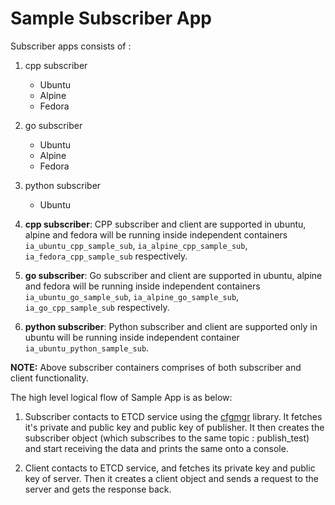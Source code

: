 # Sample Subscriber App

Subscriber apps consists of :
1. cpp subscriber
   - Ubuntu
   - Alpine
   - Fedora
2. go subscriber 
   - Ubuntu
   - Alpine
   - Fedora
3. python subscriber
   - Ubuntu

1. **cpp subscriber**: 
CPP subscriber and client are supported in ubuntu, alpine and fedora will be running inside independent containers `ia_ubuntu_cpp_sample_sub`, `ia_alpine_cpp_sample_sub`, `ia_fedora_cpp_sample_sub` respectively.

2. **go subscriber**: 
Go subscriber and client are supported in ubuntu, alpine and fedora will be running inside independent containers `ia_ubuntu_go_sample_sub`, `ia_alpine_go_sample_sub`, `ia_go_cpp_sample_sub` respectively.

3. **python subscriber**: 
Python subscriber and client are supported only in ubuntu will be running inside independent container `ia_ubuntu_python_sample_sub`.

**NOTE:** Above subscriber containers comprises of both subscriber and client functionality.

The high level logical flow of Sample App is as below:

   1. Subscriber contacts to ETCD service using the [cfgmgr](https://github.com/open-edge-insights/eii-core/blob/master/common/libs/ConfigMgr/src/cfgmgr.c)
      library. It fetches it's private and public key and public key of publisher. It then creates
      the subscriber object (which subscribes to the same topic : publish_test) and start receiving
      the data and prints the same onto a console.

   2. Client contacts to ETCD service, and fetches its private key and public key of server. Then
      it creates a client object and sends a request to the server and gets the response back.
